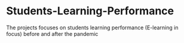 # Students-Learning-Performance
The projects focuses on students learning performance (E-learning in focus) before and after the pandemic

